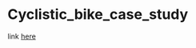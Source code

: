 # Cyclistic_bike_case_study

link [here](https://drive.google.com/file/d/1PT46aM7BAHXlWPp_l6WFwOq2aR2NKfy3/view?usp=drivesdk)
